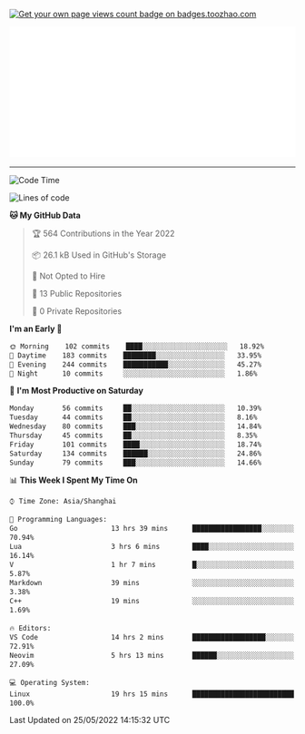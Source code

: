 <p align="left">  
<a href="https://badges.toozhao.com/stats/01FQP76TP6ZBNKKYXKKWX9BGJ8"><img src="https://badges.toozhao.com/badges/01FQP76TP6ZBNKKYXKKWX9BGJ8/blue.svg" alt="Get your own page views count badge on badges.toozhao.com" /></a>
</p>

<p align="right">
<a href="#!"><img src="./calendar.svg" ></a>
</p>

---

<!--START_SECTION:waka-->
![Code Time](http://img.shields.io/badge/Code%20Time-944%20hrs%2011%20mins-blue)

![Lines of code](https://img.shields.io/badge/From%20Hello%20World%20I%27ve%20Written-35%20Thousand%20lines%20of%20code-blue)

**🐱 My GitHub Data** 

> 🏆 564 Contributions in the Year 2022
 > 
> 📦 26.1 kB Used in GitHub's Storage 
 > 
> 🚫 Not Opted to Hire
 > 
> 📜 13 Public Repositories 
 > 
> 🔑 0 Private Repositories  
 > 
**I'm an Early 🐤** 

```text
🌞 Morning    102 commits    ████░░░░░░░░░░░░░░░░░░░░░   18.92% 
🌆 Daytime    183 commits    ████████░░░░░░░░░░░░░░░░░   33.95% 
🌃 Evening    244 commits    ███████████░░░░░░░░░░░░░░   45.27% 
🌙 Night      10 commits     ░░░░░░░░░░░░░░░░░░░░░░░░░   1.86%

```
📅 **I'm Most Productive on Saturday** 

```text
Monday       56 commits     ██░░░░░░░░░░░░░░░░░░░░░░░   10.39% 
Tuesday      44 commits     ██░░░░░░░░░░░░░░░░░░░░░░░   8.16% 
Wednesday    80 commits     ███░░░░░░░░░░░░░░░░░░░░░░   14.84% 
Thursday     45 commits     ██░░░░░░░░░░░░░░░░░░░░░░░   8.35% 
Friday       101 commits    ████░░░░░░░░░░░░░░░░░░░░░   18.74% 
Saturday     134 commits    ██████░░░░░░░░░░░░░░░░░░░   24.86% 
Sunday       79 commits     ███░░░░░░░░░░░░░░░░░░░░░░   14.66%

```


📊 **This Week I Spent My Time On** 

```text
⌚︎ Time Zone: Asia/Shanghai

💬 Programming Languages: 
Go                       13 hrs 39 mins      █████████████████░░░░░░░░   70.94% 
Lua                      3 hrs 6 mins        ████░░░░░░░░░░░░░░░░░░░░░   16.14% 
V                        1 hr 7 mins         █░░░░░░░░░░░░░░░░░░░░░░░░   5.87% 
Markdown                 39 mins             ░░░░░░░░░░░░░░░░░░░░░░░░░   3.38% 
C++                      19 mins             ░░░░░░░░░░░░░░░░░░░░░░░░░   1.69%

🔥 Editors: 
VS Code                  14 hrs 2 mins       ██████████████████░░░░░░░   72.91% 
Neovim                   5 hrs 13 mins       ██████░░░░░░░░░░░░░░░░░░░   27.09%

💻 Operating System: 
Linux                    19 hrs 15 mins      █████████████████████████   100.0%

```


 Last Updated on 25/05/2022 14:15:32 UTC
<!--END_SECTION:waka-->
